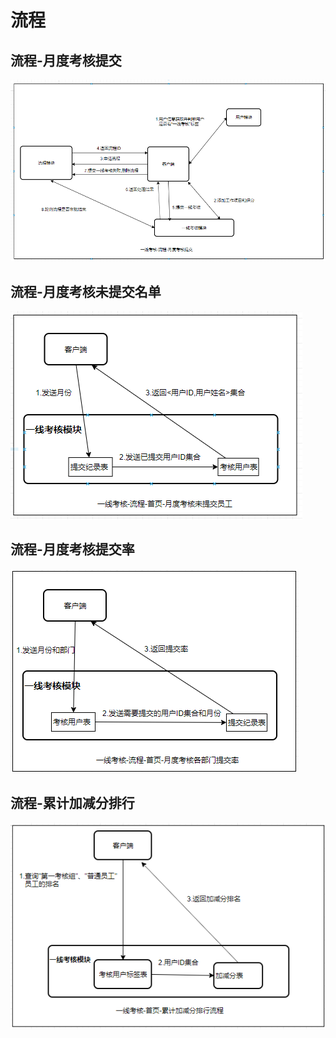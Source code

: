 # 流程

## 流程-月度考核提交

<img src="./img/流程-月度考核提交.png">

## 流程-月度考核未提交名单

<img src="./img/流程-月度考核未提交名单.png">

## 流程-月度考核提交率

<img src="./img/流程-月度考核提交率.png">

## 流程-累计加减分排行

<img src="./img/流程-累计加减分排行.png">